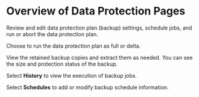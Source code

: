 # Overview of Data Protection Pages
Review and edit data protection plan (backup) settings, schedule jobs, and run or abort the data protection plan.

Choose to run the data protection plan as full or delta.

View the retained backup copies and extract them as needed. You can see the size and protection status of the backup.

Select **History** to view the execution of backup jobs. 

Select **Schedules** to add or modify backup schedule information.
